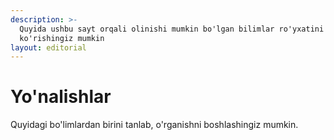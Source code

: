 ```yaml
---
description: >-
  Quyida ushbu sayt orqali olinishi mumkin bo'lgan bilimlar ro'yxatini
  ko'rishingiz mumkin
layout: editorial
---
```


# Yo'nalishlar

Quyidagi bo'limlardan birini tanlab, o'rganishni boshlashingiz mumkin.
